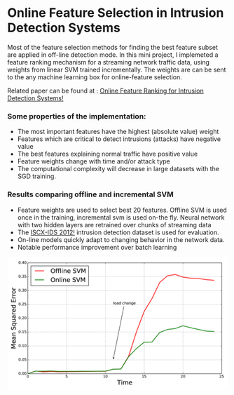 # Online Feature Selection in Intrusion Detection Systems
Most of the feature selection methods for finding the best feature subset are applied in off-line detection mode. In this mini project, I implemeted a feature ranking mechanism for a streaming network traffic data, using weights from linear SVM trained incrementally. The weights are can be sent to the any machine learning box for online-feature selection. 

Related paper can be found at : [Online Feature Ranking for Intrusion Detection Systems!](https://arxiv.org/abs/1803.00530)

### Some properties of the implementation:
* The most important features have the highest (absolute value) weight 
* Features which are critical to detect intrusions (attacks) have negative value
* The best features explaining normal traffic have positive value
* Feature weights change with time and/or attack type
* The computational complexity will decrease in large datasets with the SGD training.

### Results comparing offline and incremental SVM
* Feature weights are used to select best 20 features. Offline SVM is used once in the training, incremental svm is used on-the fly. Neural network with two hidden layers are retrained over chunks of streaming data
* The [ISCX-IDS 2012!](https://www.unb.ca/cic/datasets/index.html) intrusion detection dataset is used for evaluation.
* On-line models quickly adapt to changing behavior in the network data.
* Notable performance improvement over batch learning

![Alt Text](https://github.com/bussfromspace/Online-Feature-Selection-In-Intrusion-Detection-Systems/blob/master/figures/MSEerror.png)
